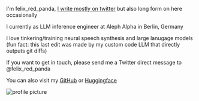 

I'm felix_red_panda, [I write mostly on twitter](https://twitter.com/felix_red_panda) but also long form on here occasionally

I currently as LLM inference engineer at Aleph Alpha in Berlin, Germany

I love tinkering/training neural speech synthesis and large lanugage models
(fun fact: this last edit was made by my custom code LLM that directly outputs git diffs)

If you want to get in touch, please send me a Twitter direct message to @felix_red_panda

You can also visit my [GitHub](https://github.com/felix-red-panda) or [Huggingface](https://huggingface.co/felix-red-panda)

<!-- ![profile picture](/profile.jpg) -->
![profile picture](https://i.imgur.com/PQiHA0E.jpeg)
<!-- ![profile picture](/assets/profile.jpg) -->
<!-- https://felix-red-panda.github.io/assets/profile.jpg -->

